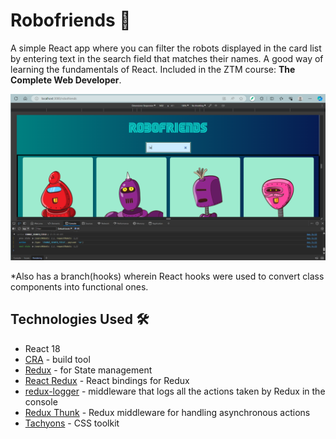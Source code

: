 # Robofriends 🤖

A simple React app where you can filter the robots displayed in the card list by entering text in the search field that matches their names. A good way of learning the fundamentals of React. Included in the ZTM course: **The Complete Web Developer**.

![Robofriends screenshot](/public/robofriends-ss.png)

\*Also has a branch(hooks) wherein React hooks were used to convert class components into functional ones.

## Technologies Used 🛠️

- React 18
- [CRA](https://create-react-app.dev/docs/getting-started/) - build tool
- [Redux](https://redux.js.org/) - for State management
- [React Redux](https://www.npmjs.com/package/react-redux) - React bindings for Redux
- [redux-logger](https://www.npmjs.com/package/redux-logger) - middleware that logs all the actions taken by Redux in the console
- [Redux Thunk](https://www.npmjs.com/package/redux-thunk) - Redux middleware for handling asynchronous actions
- [Tachyons](https://tachyons.io/) - CSS toolkit
